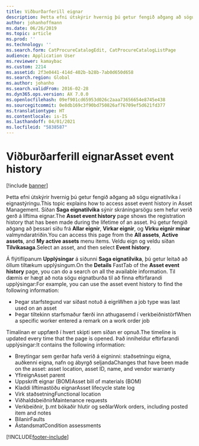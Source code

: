 ```yaml
---
title: Viðburðarferill eignar
description: Þetta efni útskýrir hvernig þú getur fengið aðgang að sögu eignatilvika í eignastýringu.
author: johanhoffmann
ms.date: 06/26/2019
ms.topic: article
ms.prod: ''
ms.technology: ''
ms.search.form: CatProcureCatalogEdit, CatProcureCatalogListPage
audience: Application User
ms.reviewer: kamaybac
ms.custom: 2214
ms.assetid: 2f3e0441-414d-402b-b28b-7ab0d650d658
ms.search.region: Global
ms.author: johanho
ms.search.validFrom: 2016-02-28
ms.dyn365.ops.version: AX 7.0.0
ms.openlocfilehash: 09ef901cd65953d026c2aaa73656654e8745e438
ms.sourcegitcommit: 0e8db169c3f90bd750826af76709ef5d621fd377
ms.translationtype: HT
ms.contentlocale: is-IS
ms.lasthandoff: 04/01/2021
ms.locfileid: "5838587"
---
```

# <a name="asset-event-history"></a><span data-ttu-id="bba79-103">Viðburðarferill eignar</span><span class="sxs-lookup"><span data-stu-id="bba79-103">Asset event history</span></span>

[!include [banner](../../includes/banner.md)]

 

<span data-ttu-id="bba79-104">Þetta efni útskýrir hvernig þú getur fengið aðgang að sögu eignatilvika í eignastýringu.</span><span class="sxs-lookup"><span data-stu-id="bba79-104">This topic explains how to access asset event history in Asset Management.</span></span> <span data-ttu-id="bba79-105">Síðan **Saga eignatilvika** sýnir skráningarsögu sem hefur verið gerð á líftíma eignar.</span><span class="sxs-lookup"><span data-stu-id="bba79-105">The **Asset event history** page shows the registration history that has been made during the lifetime of an asset.</span></span> <span data-ttu-id="bba79-106">Þú getur fengið aðgang að þessari síðu frá **Allar eignir**, **Virkar eignir**, og **Virku eignir mínar** valmyndaratriðin.</span><span class="sxs-lookup"><span data-stu-id="bba79-106">You can access this page from the **All assets**, **Active assets**, and **My active assets** menu items.</span></span> <span data-ttu-id="bba79-107">Veldu eign og veldu síðan **Tilvikasaga**.</span><span class="sxs-lookup"><span data-stu-id="bba79-107">Select an asset, and then select **Event history**.</span></span>

<span data-ttu-id="bba79-108">Á flýtiflipanum **Upplýsingar** á síðunni **Saga eignatilvika**, þú getur leitað að öllum tiltækum upplýsingum.</span><span class="sxs-lookup"><span data-stu-id="bba79-108">On the **Details** FastTab of the **Asset event history** page, you can do a search on all the available information.</span></span> <span data-ttu-id="bba79-109">Til dæmis er hægt að nota sögu eignatburða til að finna eftirfarandi upplýsingar:</span><span class="sxs-lookup"><span data-stu-id="bba79-109">For example, you can use the asset event history to find the following information:</span></span>

- <span data-ttu-id="bba79-110">Þegar starfstegund var síðast notuð á eign</span><span class="sxs-lookup"><span data-stu-id="bba79-110">When a job type was last used on an asset</span></span>
- <span data-ttu-id="bba79-111">Þegar tiltekinn starfsmaður færði inn athugasemd í verkbeiðnistörf</span><span class="sxs-lookup"><span data-stu-id="bba79-111">When a specific worker entered a remark on a work order job</span></span>

<span data-ttu-id="bba79-112">Tímalínan er uppfærð í hvert skipti sem síðan er opnuð.</span><span class="sxs-lookup"><span data-stu-id="bba79-112">The timeline is updated every time that the page is opened.</span></span> <span data-ttu-id="bba79-113">Það inniheldur eftirfarandi upplýsingar:</span><span class="sxs-lookup"><span data-stu-id="bba79-113">It contains the following information:</span></span>

- <span data-ttu-id="bba79-114">Breytingar sem gerðar hafa verið á eigninni: staðsetningu eigna, auðkenni eigna, nafn og ábyrgð seljanda</span><span class="sxs-lookup"><span data-stu-id="bba79-114">Changes that have been made on the asset: asset location, asset ID, name, and vendor warranty</span></span>
- <span data-ttu-id="bba79-115">Yfireign</span><span class="sxs-lookup"><span data-stu-id="bba79-115">Asset parent</span></span>
- <span data-ttu-id="bba79-116">Uppskrift eignar (BOM)</span><span class="sxs-lookup"><span data-stu-id="bba79-116">Asset bill of materials (BOM)</span></span>
- <span data-ttu-id="bba79-117">Kladdi líftímastöðu eignar</span><span class="sxs-lookup"><span data-stu-id="bba79-117">Asset lifecycle state log</span></span>
- <span data-ttu-id="bba79-118">Virk staðsetning</span><span class="sxs-lookup"><span data-stu-id="bba79-118">Functional location</span></span>
- <span data-ttu-id="bba79-119">Viðhaldsbeiðnir</span><span class="sxs-lookup"><span data-stu-id="bba79-119">Maintenance requests</span></span>
- <span data-ttu-id="bba79-120">Verkbeiðnir, þ.mt bókaðir hlutir og seðlar</span><span class="sxs-lookup"><span data-stu-id="bba79-120">Work orders, including posted item and notes</span></span>
- <span data-ttu-id="bba79-121">Bilanir</span><span class="sxs-lookup"><span data-stu-id="bba79-121">Faults</span></span>
- <span data-ttu-id="bba79-122">Ástandsmat</span><span class="sxs-lookup"><span data-stu-id="bba79-122">Condition assessments</span></span>


[!INCLUDE[footer-include](../../../includes/footer-banner.md)]